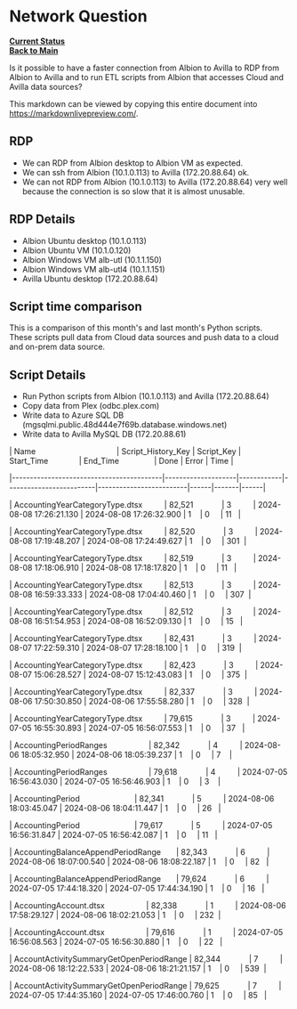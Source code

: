 # Network Question

**[Current Status](../weekly/current_status.md)**\
**[Back to Main](../../../README.md)**

Is it possible to have a faster connection from Albion to Avilla to RDP from Albion to Avilla and to run ETL scripts from Albion that accesses Cloud and Avilla data sources?

This markdown can be viewed by copying this entire document into <https://markdownlivepreview.com/>.

## RDP

- We can RDP from Albion desktop to Albion VM as expected.
- We can ssh from Albion (10.1.0.113) to Avilla (172.20.88.64) ok.
- We can not RDP from Albion (10.1.0.113) to Avilla (172.20.88.64) very well because the connection is so slow that it is almost unusable.

## RDP Details

- Albion Ubuntu desktop (10.1.0.113)
- Albion Ubuntu VM (10.1.0.120)
- Albion Windows VM alb-utl (10.1.1.150)
- Albion Windows VM alb-utl4 (10.1.1.151)
- Avilla Ubuntu desktop (172.20.88.64)

## Script time comparison

This is a comparison of this month's and last month's Python scripts.  These scripts pull data from Cloud data sources and push data to a cloud and on-prem data source.

## Script Details

- Run Python scripts from Albion (10.1.0.113) and Avilla (172.20.88.64)
- Copy data from Plex (odbc.plex.com)
- Write data to Azure SQL DB (mgsqlmi.public.48d444e7f69b.database.windows.net)
- Write data to Avilla MySQL DB (172.20.88.61)

| Name                                     | Script_History_Key | Script_Key | Start_Time              | End_Time                | Done | Error | Time |

|------------------------------------------|--------------------|------------|-------------------------|-------------------------|------|-------|------|

| AccountingYearCategoryType.dtsx          | 82,521             | 3          | 2024-08-08 17:26:21.130 | 2024-08-08 17:26:32.900 | 1    | 0     | 11   |

| AccountingYearCategoryType.dtsx          | 82,520             | 3          | 2024-08-08 17:19:48.207 | 2024-08-08 17:24:49.627 | 1    | 0     | 301  |

| AccountingYearCategoryType.dtsx          | 82,519             | 3          | 2024-08-08 17:18:06.910 | 2024-08-08 17:18:17.820 | 1    | 0     | 11   |

| AccountingYearCategoryType.dtsx          | 82,513             | 3          | 2024-08-08 16:59:33.333 | 2024-08-08 17:04:40.460 | 1    | 0     | 307  |

| AccountingYearCategoryType.dtsx          | 82,512             | 3          | 2024-08-08 16:51:54.953 | 2024-08-08 16:52:09.130 | 1    | 0     | 15   |

| AccountingYearCategoryType.dtsx          | 82,431             | 3          | 2024-08-07 17:22:59.310 | 2024-08-07 17:28:18.100 | 1    | 0     | 319  |

| AccountingYearCategoryType.dtsx          | 82,423             | 3          | 2024-08-07 15:06:28.527 | 2024-08-07 15:12:43.083 | 1    | 0     | 375  |

| AccountingYearCategoryType.dtsx          | 82,337             | 3          | 2024-08-06 17:50:30.850 | 2024-08-06 17:55:58.280 | 1    | 0     | 328  |

| AccountingYearCategoryType.dtsx          | 79,615             | 3          | 2024-07-05 16:55:30.893 | 2024-07-05 16:56:07.553 | 1    | 0     | 37   |

| AccountingPeriodRanges                   | 82,342             | 4          | 2024-08-06 18:05:32.950 | 2024-08-06 18:05:39.237 | 1    | 0     | 7    |

| AccountingPeriodRanges                   | 79,618             | 4          | 2024-07-05 16:56:43.030 | 2024-07-05 16:56:46.903 | 1    | 0     | 3    |

| AccountingPeriod                         | 82,341             | 5          | 2024-08-06 18:03:45.047 | 2024-08-06 18:04:11.447 | 1    | 0     | 26   |

| AccountingPeriod                         | 79,617             | 5          | 2024-07-05 16:56:31.847 | 2024-07-05 16:56:42.087 | 1    | 0     | 11   |

| AccountingBalanceAppendPeriodRange       | 82,343             | 6          | 2024-08-06 18:07:00.540 | 2024-08-06 18:08:22.187 | 1    | 0     | 82   |

| AccountingBalanceAppendPeriodRange       | 79,624             | 6          | 2024-07-05 17:44:18.320 | 2024-07-05 17:44:34.190 | 1    | 0     | 16   |

| AccountingAccount.dtsx                   | 82,338             | 1          | 2024-08-06 17:58:29.127 | 2024-08-06 18:02:21.053 | 1    | 0     | 232  |

| AccountingAccount.dtsx                   | 79,616             | 1          | 2024-07-05 16:56:08.563 | 2024-07-05 16:56:30.880 | 1    | 0     | 22   |

| AccountActivitySummaryGetOpenPeriodRange | 82,344             | 7          | 2024-08-06 18:12:22.533 | 2024-08-06 18:21:21.157 | 1    | 0     | 539  |

| AccountActivitySummaryGetOpenPeriodRange | 79,625             | 7          | 2024-07-05 17:44:35.160 | 2024-07-05 17:46:00.760 | 1    | 0     | 85   |
